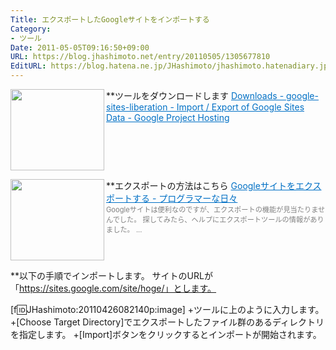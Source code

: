```yaml
---
Title: エクスポートしたGoogleサイトをインポートする
Category:
- ツール
Date: 2011-05-05T09:16:50+09:00
URL: https://blog.jhashimoto.net/entry/20110505/1305677810
EditURL: https://blog.hatena.ne.jp/JHashimoto/jhashimoto.hatenadiary.jp/atom/entry/12921228815717257738
---
```


**ツールをダウンロードします
<a href="https://code.google.com/p/google-sites-liberation/downloads/list" target="_blank"><img class="alignleft" align="left" border="0" src="http://capture.heartrails.com/150x130/shadow?https://code.google.com/p/google-sites-liberation/downloads/list" alt="" width="150" height="130" /></a><a style="color:#0070C5;" href="https://code.google.com/p/google-sites-liberation/downloads/list" target="_blank">Downloads - google-sites-liberation - Import / Export of Google Sites Data - Google Project Hosting</a><a href="https://code.google.com/p/google-sites-liberation/downloads/list" target="_blank"><img border="0" src="http://b.hatena.ne.jp/entry/image/https://code.google.com/p/google-sites-liberation/downloads/list" alt="" /></a><br><span style="color: #808080;font-size: 80%;"></span><br style="clear:both;" />

**エクスポートの方法はこちら
<a href="http://d.hatena.ne.jp/JHashimoto/20110418/1303773764" target="_blank" rel="nofollow"><img class="alignleft" align="left" border="0" src="http://capture.heartrails.com/150x130/shadow?http://d.hatena.ne.jp/JHashimoto/20110418/1303773764" alt="" width="150" height="130" /></a><a style="color:#0070C5;" href="http://d.hatena.ne.jp/JHashimoto/20110418/1303773764" target="_blank" rel="nofollow">Googleサイトをエクスポートする - プログラマーな日々</a><a href="http://b.hatena.ne.jp/entry/http://d.hatena.ne.jp/JHashimoto/20110418/1303773764" target="_blank"><img border="0" src="http://b.hatena.ne.jp/entry/image/http://d.hatena.ne.jp/JHashimoto/20110418/1303773764" alt="" /></a><br><span style="color: #808080;font-size: 80%;">Googleサイトは便利なのですが、エクスポートの機能が見当たりませんでした。  探してみたら、ヘルプにエクスポートツールの情報がありました。 ...</span><br style="clear:both;" />

**以下の手順でインポートします。
サイトのURLが「https://sites.google.com/site/hoge/」とします。

[f:id:JHashimoto:20110426082140p:image]
+ツールに上のように入力します。
+[Choose Target Directory]でエクスポートしたファイル群のあるディレクトリを指定します。
+[Import]ボタンをクリックするとインポートが開始されます。
